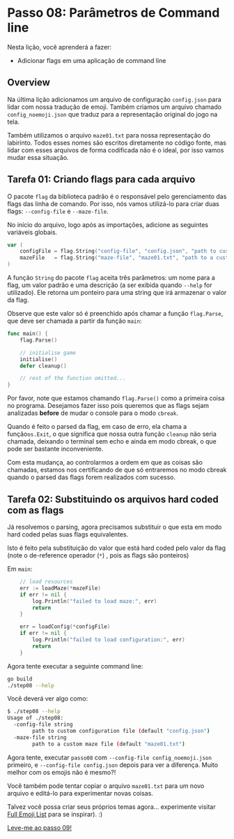 # Passo 08: Parâmetros de Command line 

Nesta lição, você aprenderá a fazer: 

- Adicionar flags em uma aplicação de command line

## Overview

Na última lição adicionamos um arquivo de configuração `config.json` para lidar com nossa tradução de emoji. Também criamos um arquivo chamado `config_noemoji.json` que traduz para a representação original do jogo na tela.

Também utilizamos o arquivo `maze01.txt` para nossa representação do labirinto. Todos esses nomes são escritos diretamente no código fonte, mas lidar com esses arquivos de forma codificada não é o ideal, por isso vamos mudar essa situação.

## Tarefa 01: Criando flags para cada arquivo

O pacote `flag` da biblioteca padrão é o responsável pelo gerenciamento das flags das linha de comando. Por isso, nós vamos utilizá-lo para criar duas flags: `--config-file` e `--maze-file`.

No início do arquivo, logo após as importações, adicione as seguintes variáveis globais.

```go
var (
    configFile = flag.String("config-file", "config.json", "path to custom configuration file")
    mazeFile   = flag.String("maze-file", "maze01.txt", "path to a custom maze file")
)
```

A função `String` do pacote `flag` aceita três parâmetros: um nome para a flag, um valor padrão e uma descrição (a ser exibida quando `--help` for utilizado). Ele retorna um ponteiro para uma string que irá armazenar o valor da flag.

Observe que este valor só é preenchido após chamar a função `flag.Parse`, que deve ser chamada a partir da função `main`:

```go
func main() {
    flag.Parse()

    // initialise game
    initialise()
    defer cleanup()

    // rest of the function omitted...
}
```

Por favor, note que estamos chamando `flag.Parse()` como a primeira coisa no programa. Desejamos fazer isso pois queremos que as flags sejam analizadas **before** de mudar o console para o modo `cbreak`.

Quando é feito o parsed da flag, em caso de erro, ela chama a função`os.Exit`, o que significa que nossa outra função `cleanup` não seria chamada, deixando o terminal sem echo e ainda em modo cbreak, o que pode ser bastante inconveniente.

Com esta mudança, ao controlarmos a ordem em que as coisas são chamadas, estamos nos certificando de que só entraremos no modo cbreak quando o parsed das flags forem realizados com sucesso.

## Tarefa 02: Substituindo os arquivos hard coded com as flags

Já resolvemos o parsing, agora precisamos substituir o que esta em modo hard coded pelas suas flags equivalentes.

Isto é feito pela substituição do valor que está hard coded pelo valor da flag (note o de-reference operador (`*`) , pois as flags são ponteiros)

Em `main`:

```go
    // load resources
    err := loadMaze(*mazeFile)
    if err != nil {
        log.Println("failed to load maze:", err)
        return
    }

    err = loadConfig(*configFile)
    if err != nil {
        log.Println("failed to load configuration:", err)
        return
    }
```

Agora tente executar a seguinte command line:

```sh
go build
./step08 --help
```

Você deverá ver algo como:

```sh
$ ./step08 --help
Usage of ./step08:
  -config-file string
        path to custom configuration file (default "config.json")
  -maze-file string
        path to a custom maze file (default "maze01.txt")
```

Agora tente,  executar `passo08` com `--config-file config_noemoji.json` primeiro, e `--config-file config.json` depois para ver a diferença. Muito melhor com os emojis não é mesmo?!

Você também pode tentar copiar o arquivo `maze01.txt` para um novo arquivo e editá-lo para experimentar novas coisas.

Talvez você possa criar seus próprios temas agora... experimente visitar [Full Emoji List](https://unicode.org/emoji/charts/full-emoji-list.html) para se inspirar). :)

[Leve-me ao passo 09!](../passo09/README.md)
